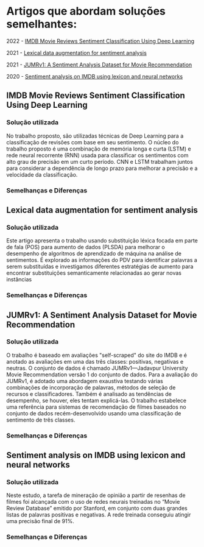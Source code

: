 # Artigos que abordam soluções semelhantes:

2022 - [IMDB Movie Reviews Sentiment Classification Using Deep Learning](#1)

2021 - [Lexical data augmentation for sentiment analysis](#2)

2021 - [JUMRv1: A Sentiment Analysis Dataset for Movie Recommendation](#3)

2020 - [Sentiment analysis on IMDB using lexicon and neural networks](#4)

## <a id="1"> IMDB Movie Reviews Sentiment Classification Using Deep Learning</a>

### Solução utilizada

No trabalho proposto, são utilizadas técnicas de Deep Learning para a classificação de revisões com base em seu sentimento. 
O núcleo do trabalho proposto é uma combinação de memória longa e curta (LSTM) 
e rede neural recorrente (RNN) usada para classificar os sentimentos com alto grau de precisão em um curto período. 
CNN e LSTM trabalham juntos para considerar a dependência de longo prazo para melhorar a precisão e a velocidade da classificação.

### Semelhanças e Diferenças

## <a id="2"> Lexical data augmentation for sentiment analysis</a>

### Solução utilizada

Este artigo apresenta o trabalho usando substituição léxica focada em parte de fala (POS) para aumento de dados (PLSDA) para melhorar o desempenho de algoritmos de aprendizado de máquina na análise de sentimentos. É explorado as informações do PDV para identificar palavras a serem substituídas e investigamos diferentes estratégias de aumento para encontrar substituições semanticamente relacionadas ao gerar novas instâncias

### Semelhanças e Diferenças

## <a id="3"> JUMRv1: A Sentiment Analysis Dataset for Movie Recommendation</a>

### Solução utilizada

O trabalho é baseado em avaliações "self-scraped" do site do IMDB e é anotado as avaliações em uma das três classes: positivas, negativas e neutras. O conjunto de dados é chamado JUMRv1—Jadavpur University Movie Recommendation versão 1 do conjunto de dados. Para a avaliação do JUMRv1, é adotado uma abordagem exaustiva testando várias combinações de incorporação de palavras, métodos de seleção de recursos e classificadores. Também é analisado as tendências de desempenho, se houver, eles tentam explicá-las. O trabalho estabelece uma referência para sistemas de recomendação de filmes baseados no conjunto de dados recém-desenvolvido usando uma classificação de sentimento de três classes.

### Semelhanças e Diferenças

## <a id="4"> Sentiment analysis on IMDB using lexicon and neural networks</a>

### Solução utilizada

Neste estudo, a tarefa de mineração de opinião a partir de resenhas de filmes foi alcançada com o uso de redes neurais treinadas no “Movie Review Database” emitido por Stanford, em conjunto com duas grandes listas de palavras positivas e negativas. A rede treinada conseguiu atingir uma precisão final de 91%.

### Semelhanças e Diferenças
